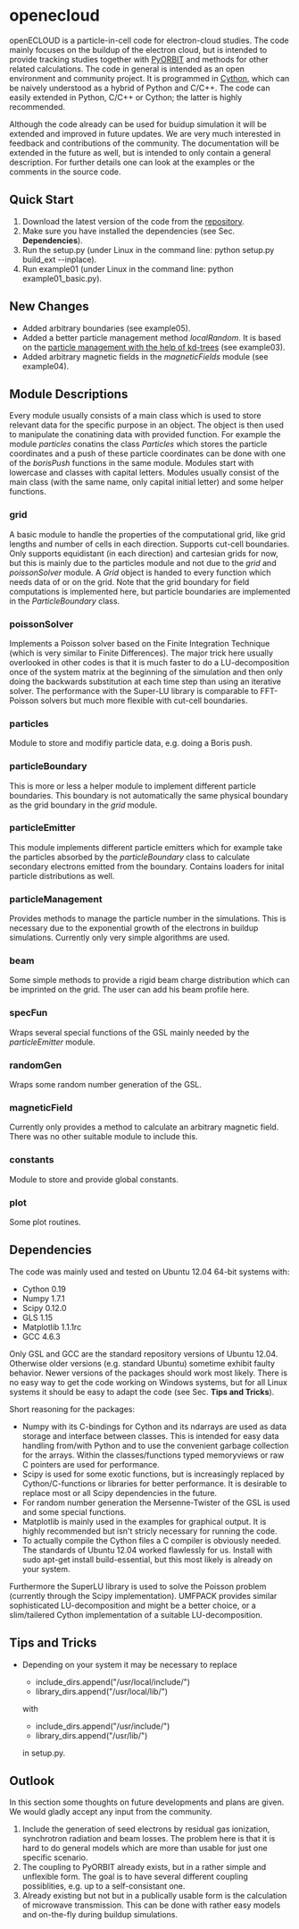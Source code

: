 openecloud
==========

openECLOUD is a particle-in-cell code for electron-cloud studies. The code mainly focuses on the buildup of the electron cloud, but is intended to provide tracking studies together with [PyORBIT](https://code.google.com/p/py-orbit/) and methods for other related calculations. The code in general is intended as an open environment and community project. It is programmed in [Cython](http://cython.org/), which can be naively understood as a hybrid of Python and C/C++. The code can easily extended in Python, C/C++ or Cython; the latter is highly recommended.

Although the code already can be used for buidup simulation it will be extended and improved in future updates. We are very much interested in feedback and contributions of the community. The documentation will be extended in the future as well, but is intended to only contain a general description. For further details one can look at the examples or the comments in the source code.

Quick Start
---------

1. Download the latest version of the code from the [repository](https://github.com/openecloud/openecloud).
2. Make sure you have installed the dependencies (see Sec. **Dependencies**).
3. Run the setup.py (under Linux in the command line: python setup.py build_ext --inplace).
4. Run example01 (under Linux in the command line: python example01_basic.py).

New Changes
---------

- Added arbitrary boundaries (see example05).
- Added a better particle management method *localRandom*. It is based on the [particle management with the help of kd-trees](http://arxiv.org/abs/1301.1552) (see example03).
- Added arbitrary magnetic fields in the *magneticFields* module (see example04).


Module Descriptions
---------

Every module usually consists of a main class which is used to store relevant data for the specific purpose in an object. The object is then used to manipulate the conatining data with provided function. For example the module *particles* conatins the class *Particles* which stores the particle coordinates and a push of these particle coordinates can be done with one of the *borisPush* functions in the same module. Modules start with lowercase and classes with capital letters. Modules usually consist of the main class (with the same name, only capital initial letter) and some helper functions.

### grid

A basic module to handle the properties of the computational grid, like grid lengths and number of cells in each direction. Supports cut-cell boundaries. Only supports equidistant (in each direction) and cartesian grids for now, but this is mainly due to the particles module and not due to the *grid* and *poissonSolver* module. A *Grid* object is handed to every function which needs data of or on the grid. Note that the grid boundary for field computations is implemented here, but particle boundaries are implemented in the *ParticleBoundary* class.

### poissonSolver

Implements a Poisson solver based on the Finite Integration Technique (which is very similar to Finite Differences). The major trick here usually overlooked in other codes is that it is much faster to do a LU-decomposition once of the system matrix at the beginning of the simulation and then only doing the backwards substitution at each time step than using an iterative solver. The performance with the Super-LU library is comparable to FFT-Poisson solvers but much more flexible with cut-cell boundaries.

### particles

Module to store and modifiy particle data, e.g. doing a Boris push.


### particleBoundary

This is more or less a helper module to implement different particle boundaries. This boundary is not automatically the same physical boundary as the grid boundary in the *grid* module.

### particleEmitter

This module implements different particle emitters which for example take the particles absorbed by the *particleBoundary* class to calculate secondary electrons emitted from the boundary. Contains loaders for inital particle distributions as well.

### particleManagement

Provides methods to manage the particle number in the simulations. This is necessary due to the exponential growth of the electrons in buildup simulations. Currently only very simple algorithms are used.

### beam

Some simple methods to provide a rigid beam charge distribution which can be imprinted on the grid. The user can add his beam profile here.

### specFun

Wraps several special functions of the GSL mainly needed by the *particleEmitter* module.

### randomGen

Wraps some random number generation of the GSL.

### magneticField

Currently only provides a method to calculate an arbitrary magnetic field. There was no other suitable module to include this.

### constants

Module to store and provide global constants.

### plot

Some plot routines.




Dependencies
---------

The code was mainly used and tested on Ubuntu 12.04 64-bit systems with:
- Cython 0.19
- Numpy 1.7.1
- Scipy 0.12.0
- GLS 1.15
- Matplotlib 1.1.1rc
- GCC 4.6.3

Only GSL and GCC are the standard repository versions of Ubuntu 12.04. Otherwise older versions (e.g. standard Ubuntu) sometime exhibit faulty behavior. Newer versions of the packages should work most likely. There is no easy way to get the code working on Windows systems, but for all Linux systems it should be easy to adapt the code (see Sec. **Tips and Tricks**).

Short reasoning for the packages:

- Numpy with its C-bindings for Cython and its ndarrays are used as data storage and interface between classes. This is intended for easy data handling from/with Python and to use the convenient garbage collection for the arrays. Within the classes/functions typed memoryviews or raw C pointers are used for performance.
- Scipy is used for some exotic functions, but is increasingly replaced by Cython/C-functions or libraries for better performance. It is desirable to replace most or all Scipy dependencies in the future.
- For random number generation the Mersenne-Twister of the GSL is used and some special functions. 
- Matplotlib is mainly used in the examples for graphical output. It is highly recommended but isn't stricly necessary for running the code.
- To actually compile the Cython files a C compiler is obviously needed. The standards of Ubuntu 12.04 worked flawlessly for us. Install with sudo apt-get install build-essential, but this most likely is already on your system.

Furthermore the SuperLU library is used to solve the Poisson problem (currently through the Scipy implementation). UMFPACK provides similar sophisticated LU-decomposition and might be a better choice, or a slim/tailered Cython implementation of a suitable LU-decomposition.

Tips and Tricks
--------
- Depending on your system it may be necessary to replace 
  - include_dirs.append("/usr/local/include/")
  - library_dirs.append("/usr/local/lib/")
  
  with
  - include_dirs.append("/usr/include/")
  - library_dirs.append("/usr/lib/")
  
  in setup.py.


Outlook
---------

In this section some thoughts on future developments and plans are given. We would gladly accept any input from the community.

1. Include the generation of seed electrons by residual gas ionization, synchrotron radiation and beam losses. The problem here is that it is hard to do general models which are more than usable for just one specific scenario.
2. The coupling to PyORBIT already exists, but in a rather simple and unflexible form. The goal is to have several different coupling possiblities, e.g. up to a self-consistant one.
3. Already existing but not but in a publically usable form is the calculation of microwave transmission. This can be done with rather easy models and on-the-fly during buildup simulations.

